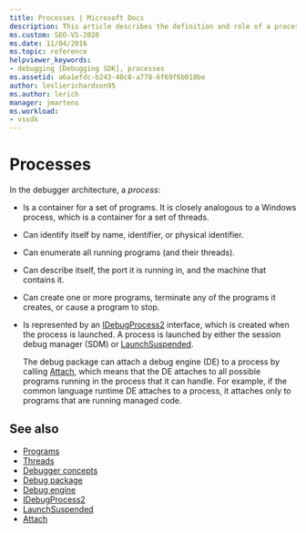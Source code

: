 ```yaml
---
title: Processes | Microsoft Docs
description: This article describes the definition and role of a process in the debugger architecture in Visual Studio.
ms.custom: SEO-VS-2020
ms.date: 11/04/2016
ms.topic: reference
helpviewer_keywords:
- debugging [Debugging SDK], processes
ms.assetid: a6a1efdc-b243-40c8-a778-6f69f6b018be
author: leslierichardson95
ms.author: lerich
manager: jmartens
ms.workload:
- vssdk
---
```

# Processes
In the debugger architecture, a *process*:

- Is a container for a set of programs. It is closely analogous to a Windows process, which is a container for a set of threads.

- Can identify itself by name, identifier, or physical identifier.

- Can enumerate all running programs (and their threads).

- Can describe itself, the port it is running in, and the machine that contains it.

- Can create one or more programs, terminate any of the programs it creates, or cause a program to stop.

- Is represented by an [IDebugProcess2](../../extensibility/debugger/reference/idebugprocess2.md) interface, which is created when the process is launched. A process is launched by either the session debug manager (SDM) or [LaunchSuspended](../../extensibility/debugger/reference/idebugenginelaunch2-launchsuspended.md).

  The debug package can attach a debug engine (DE) to a process by calling [Attach](../../extensibility/debugger/reference/idebugprocess2-attach.md), which means that the DE attaches to all possible programs running in the process that it can handle. For example, if the common language runtime DE attaches to a process, it attaches only to programs that are running managed code.

## See also
- [Programs](../../extensibility/debugger/programs.md)
- [Threads](../../extensibility/debugger/threads.md)
- [Debugger concepts](../../extensibility/debugger/debugger-concepts.md)
- [Debug package](../../extensibility/debugger/debug-package.md)
- [Debug engine](../../extensibility/debugger/debug-engine.md)
- [IDebugProcess2](../../extensibility/debugger/reference/idebugprocess2.md)
- [LaunchSuspended](../../extensibility/debugger/reference/idebugenginelaunch2-launchsuspended.md)
- [Attach](../../extensibility/debugger/reference/idebugprocess2-attach.md)
